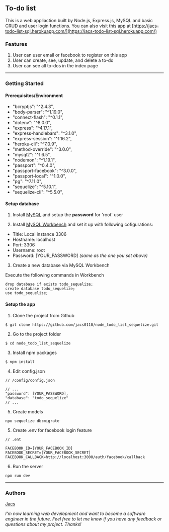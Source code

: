 ## To-do list



This is a web appliaction built by Node.js, Express.js, MySQL and basic CRUD and user login functions. You can also visit this app at [https://jacs-todo-list-sql.herokuapp.com/](https://jacs-todo-list-sql.herokuapp.com/)


### Features
1. User can user email or facebook to register on this app
2. User can create, see, update, and delete a to-do
3. User can see all to-dos in the index page

---
### Getting Started
#### Prerequisites/Environment
* "bcryptjs": "^2.4.3",
* "body-parser": "^1.19.0",
* "connect-flash": "^0.1.1",
* "dotenv": "^8.0.0",
* "express": "^4.17.1",
* "express-handlebars": "^3.1.0",
* "express-session": "^1.16.2",
* "heroku-cli": "^7.0.9",
* "method-override": "^3.0.0",
* "mysql2": "^1.6.5",
* "nodemon": "^1.19.1",
* "passport": "^0.4.0",
* "passport-facebook": "^3.0.0",
* "passport-local": "^1.0.0",
* "pg": "^7.11.0",
* "sequelize": "^5.10.1",
* "sequelize-cli": "^5.5.0",



#### Setup database
1. Install [MySQL](https://dev.mysql.com/downloads/mysql/) and setup the **password** for 'root' user


2. Install [MySQL Workbench](https://dev.mysql.com/downloads/workbench/) and set it up with following cofigurations:

* Title: Local instance 3306
* Hostname: localhost 
* Port: 3306 
* Username: root 
* Password: [YOUR_PASSWORD] *(same as the one you set above)*

3. Create a new database via MySQL Workbench

Execute the following commands in Workbench 

```
drop database if exists todo_sequelize;
create database todo_sequelize;
use todo_sequelize;
```


#### Setup the app

1. Clone the project from Github
```
$ git clone https://github.com/jacs0110/node_todo_list_sequelize.git
```

2. Go to the project folder 
```
$ cd node_todo_list_sequelize
```

3. Install npm packages
```
$ npm install
```

4. Edit config.json
```
// /config/config.json

// ...
"password": [YOUR_PASSWORD],
"database": "todo_sequelize"
// ...
```

5. Create models
```
npx sequelize db:migrate
```

5. Create .env for facebook login feature
```
// .ent

FACEBOOK_ID=[YOUR_FACEBOOK_ID]
FACEBOOK_SECRET=[YOUR_FACEBOOK_SECRET]
FACEBOOK_CALLBACK=http://localhost:3000/auth/facebook/callback
```
6. Run the server
```
npm run dev
```

---
### Authors
[Jacs](https://github.com/jacs0110)

*I'm now learning web development and want to become a software engineer in the future. Feel free to let me know if you have any feedback or questions about my project. Thanks!*
